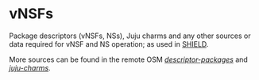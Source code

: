 # vNSFs

Package descriptors (vNSFs, NSs), Juju charms and any other sources or data required for vNSF and NS operation; as used in [SHIELD](https://www.shield-h2020.eu).

More sources can be found in the remote OSM [*descriptor-packages*](https://osm.etsi.org/gitweb/?p=osm/descriptor-packages.git;a=tree) and [*juju-charms*](https://osm.etsi.org/gitweb/?p=osm/juju-charms.git;a=tree).
